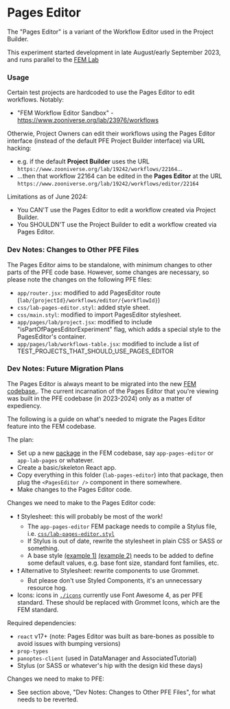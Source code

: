 # Pages Editor

The "Pages Editor" is a variant of the Workflow Editor used in the Project Builder.

This experiment started development in late August/early September 2023, and runs parallel to the [FEM Lab](../lab-fem)

### Usage

Certain test projects are hardcoded to use the Pages Editor to edit workflows. Notably:
- "FEM Workflow Editor Sandbox" - https://www.zooniverse.org/lab/23976/workflows

Otherwie, Project Owners can edit their workflows using the Pages Editor interface (instead of the default PFE Project Builder interface) via URL hacking:
- e.g. if the default **Project Builder** uses the URL `https://www.zooniverse.org/lab/19242/workflows/22164`...
- ...then that workflow 22164 can be edited in the **Pages Editor** at the URL `https://www.zooniverse.org/lab/19242/workflows/editor/22164`

Limitations as of June 2024:
- You CAN'T use the Pages Editor to edit a workflow created via Project Builder.
- You SHOULDN'T use the Project Builder to edit a workflow created via Pages Editor.

### Dev Notes: Changes to Other PFE Files

The Pages Editor aims to be standalone, with minimum changes to other parts of the PFE code base. However, some changes are necessary, so please note the changes on the following PFE files:

- `app/router.jsx`: modified to add PagesEditor route (`lab/{projectId}/workflows/editor/{workflowId}`)
- `css/lab-pages-editor.styl`: added style sheet.
- `css/main.styl`: modified to import PagesEditor stylesheet.
- `app/pages/lab/project.jsx`: modified to include "isPartOfPagesEditorExperiment" flag, which adds a special style to the PagesEditor's container.
- `app/pages/lab/workflows-table.jsx`: modified to include a list of TEST_PROJECTS_THAT_SHOULD_USE_PAGES_EDITOR

### Dev Notes: Future Migration Plans

The Pages Editor is always meant to be migrated into the new [FEM codebase.](https://github.com/zooniverse/front-end-monorepo). The current incarnation of the Pages Editor that you're viewing was built in the PFE codebase (in 2023-2024) only as a matter of expediency.

The following is a guide on what's needed to migrate the Pages Editor feature into the FEM codebase.

The plan:
- Set up a new [package](https://github.com/zooniverse/front-end-monorepo/tree/master/packages) in the FEM codebase, say `app-pages-editor` or `app-lab-pages` or whatever.
- Create a basic/skeleton React app.
- Copy everything in this folder (`lab-pages-editor`) into that package, then plug the `<PagesEditor />` component in there somewhere.
- Make changes to the Pages Editor code.

Changes we need to make to the Pages Editor code:
- ❗️ Stylesheet: this will probably be most of the work!
  - The `app-pages-editor` FEM package needs to compile a Stylus file, i.e. [`css/lab-pages-editor.styl`](../../../css/lab-pages-editor.styl)
  - If Stylus is out of date, rewrite the stylesheet in plain CSS or SASS or something.
  - A base style [(example 1)](../../../css/app.styl) [(example 2)](../../../css/main.styl) needs to be added to define some default values, e.g. base font size, standard font families, etc.
- ❗️ Alternative to Stylesheet: rewrite components to use Grommet.
  - But please don't use Styled Components, it's an unnecessary resource hog.
- Icons: icons in [`./icons`](./icons) currently use Font Awesome 4, as per PFE standard. These should be replaced with Grommet Icons, which are the FEM standard.

Required dependencies:
- `react` v17+ (note: Pages Editor was built as bare-bones as possible to avoid issues with bumping versions)
- `prop-types`
- `panoptes-client` (used in DataManager and AssociatedTutorial)
- Stylus (or SASS or whatever's hip with the design kid these days)

Changes we need to make to PFE:
- See section above, "Dev Notes: Changes to Other PFE Files", for what needs to be reverted.
